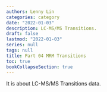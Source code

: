 ```yaml
---
authors: Lenny Lin
categories: category
date: "2022-01-03"
description: LC-MS/MS Transitions.
draft: false
lastmod: "2022-01-03"
series: null
tags: null
title: Part 04 MRM Transitions
toc: true
bookCollapseSection: true
---
```


It is about LC-MS/MS Transitions data.

<!--more-->

